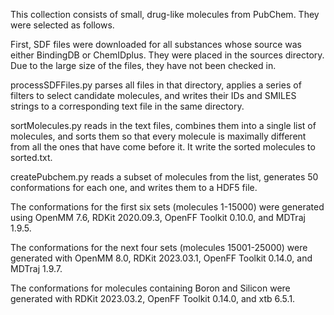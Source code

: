 This collection consists of small, drug-like molecules from PubChem.  They were selected as follows.

First, SDF files were downloaded for all substances whose source was either BindingDB or ChemIDplus.  They were placed in the sources directory.  Due to the large size of the files, they have not been checked in.

processSDFFiles.py parses all files in that directory, applies a series of filters to select candidate molecules, and writes their IDs and SMILES strings to a corresponding text file in the same directory.

sortMolecules.py reads in the text files, combines them into a single list of molecules, and sorts them so that every molecule is maximally different from all the ones that have come before it.  It write the sorted molecules to sorted.txt.

createPubchem.py reads a subset of molecules from the list, generates 50 conformations for each one, and writes them to a HDF5 file.

The conformations for the first six sets (molecules 1-15000) were generated using OpenMM 7.6, RDKit 2020.09.3, OpenFF Toolkit 0.10.0, and MDTraj 1.9.5.

The conformations for the next four sets (molecules 15001-25000) were generated with OpenMM 8.0, RDKit 2023.03.1, OpenFF Toolkit 0.14.0, and MDTraj 1.9.7.

The conformations for molecules containing Boron and Silicon were generated with RDKit 2023.03.2, OpenFF Toolkit 0.14.0, and xtb 6.5.1.